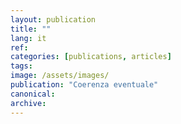 ```yaml
---
layout: publication
title: ""
lang: it
ref:
categories: [publications, articles]
tags:
image: /assets/images/
publication: "Coerenza eventuale"
canonical: 
archive:
---
```

